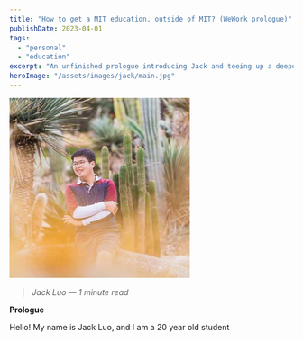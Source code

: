 ```yaml
---
title: "How to get a MIT education, outside of MIT? (WeWork prologue)"
publishDate: 2023-04-01
tags:
  - "personal"
  - "education"
excerpt: "An unfinished prologue introducing Jack and teeing up a deeper dive on learning outside college."
heroImage: "/assets/images/jack/main.jpg"
---
```

![Jack Luo](/assets/images/jack/main.jpg)

> *Jack Luo — 1 minute read*

**Prologue**

Hello! My name is Jack Luo, and I am a 20 year old student
